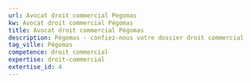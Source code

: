 ```yaml
---
url: Avocat droit commercial Pegomas
kw: Avocat droit commercial Pégomas
title: Avocat droit commercial Pégomas
description: Pégomas - confiez-nous votre dossier droit commercial
tag_ville: Pégomas
competence: droit commercial
expertise: droit-commercial
extertise_id: 4
---
```

